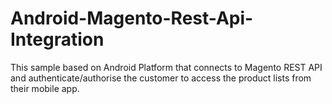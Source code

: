 # Android-Magento-Rest-Api-Integration
This sample based on Android Platform that connects to Magento REST API and authenticate/authorise the customer to access the product lists from their mobile app.
